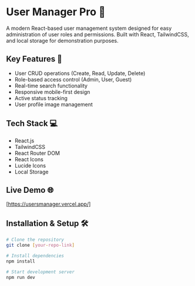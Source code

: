 # User Manager Pro 👥

A modern React-based user management system designed for easy administration of user roles and permissions. Built with React, TailwindCSS, and local storage for demonstration purposes.

## Key Features 🚀

- User CRUD operations (Create, Read, Update, Delete)
- Role-based access control (Admin, User, Guest)
- Real-time search functionality
- Responsive mobile-first design
- Active status tracking
- User profile image management

## Tech Stack 💻

- React.js
- TailwindCSS
- React Router DOM
- React Icons
- Lucide Icons
- Local Storage

## Live Demo 🌐

[https://usersmanager.vercel.app/]

## Installation & Setup 🛠️

```bash
# Clone the repository
git clone [your-repo-link]

# Install dependencies
npm install

# Start development server
npm run dev
```
